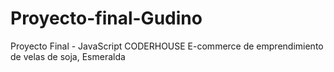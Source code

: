 # Proyecto-final-Gudino
Proyecto Final - JavaScript 
         CODERHOUSE
E-commerce de emprendimiento de velas de soja, Esmeralda
